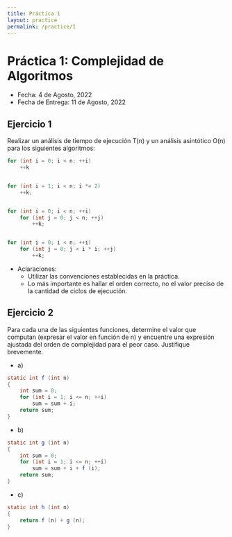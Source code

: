 ```yaml
---
title: Práctica 1
layout: practice
permalink: /practice/1
---
```


# Práctica 1: Complejidad de Algoritmos

* Fecha: 4 de Agosto, 2022
* Fecha de Entrega: 11 de Agosto, 2022

## Ejercicio 1

Realizar un análisis de tiempo de ejecución T(n) y un análisis asintótico O(n) para los siguientes algoritmos:

```java
for (int i = 0; i < n; ++i) 
	++k


for (int i = 1; i < n; i *= 2)
	++k;


for (int i = 0; i < n; ++i)
 	for (int j = 0; j < n; ++j)        
 		++k;


for (int i = 0; i < n; ++i)
	for (int j = 0; j < i * i; ++j)
		++k;
```

* Aclaraciones:
  * Utilizar las convenciones establecidas en la práctica.
  * Lo más importante es hallar el orden correcto, no el valor preciso de la cantidad de ciclos de ejecución.

<!--
## Ejercicio 2

1. Sea la función f(n) = 3n2 – n + 4 . Utilizando la definición, muestre que f(n) = O(n2)
2. Sean f(n) = 3n2 – n + 4 y g(n) = n log n + 5 . Utilizando los teoremas relacionados con la notación O-Grande, muestre que f(n) + g(n) = O(n2).
-->

## Ejercicio 2

Para cada una de las siguientes funciones, determine el valor que computan (expresar el valor en función de n) y encuentre una expresión ajustada del orden de complejidad para el peor caso. Justifique brevemente.

* a)

```java
static int f (int n)
{
	int sum = 0;
	for (int i = 1; i <= n; ++i)
	    sum = sum + i;
	return sum;
}
```

* b)

```java
static int g (int n)
{
	int sum = 0;
	for (int i = 1; i <= n; ++i)
	    sum = sum + i + f (i);
	return sum;
}
```

* c)

```java
static int h (int n)
{ 
	return f (n) + g (n); 
}
```
